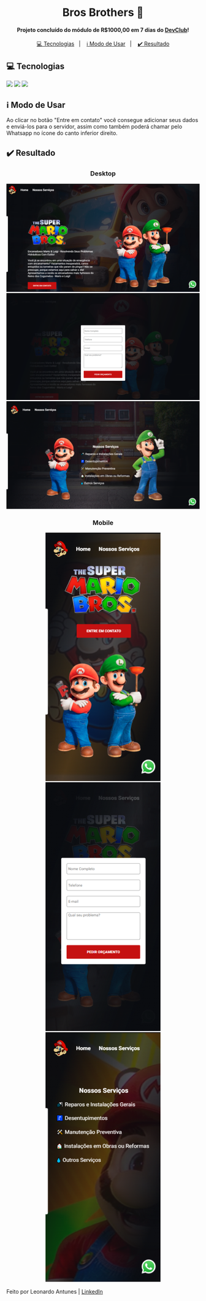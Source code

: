 <h1 align="center">Bros Brothers 🍄</h1>
 
 <h4 align="center">Projeto concluído do módulo de R$1000,00 em 7 dias do <a href="https://rodolfomori.com.br/devclub">DevClub</a>!</h4>
 
 <p align="center">
   <a href="#tecnologias">💻 Tecnologias</a>&nbsp;&nbsp;&nbsp;|&nbsp;&nbsp;&nbsp;
   <a href="#modo-de-usar">ℹ️ Modo de Usar</a>&nbsp;&nbsp;&nbsp;|&nbsp;&nbsp;&nbsp;
   <a href="#resultado">✔️ Resultado</a>
 </p>
 
 <h2 id="tecnologias">💻 Tecnologias</h2>
 
   <img src="https://img.shields.io/badge/HTML5-E34F26?style=for-the-badge&logo=html5&logoColor=white"/>
   <img src="https://img.shields.io/badge/CSS3-1572B6?style=for-the-badge&logo=css3&logoColor=white"/>
   <img src="https://img.shields.io/badge/JavaScript-F7DF1E?style=for-the-badge&logo=javascript&logoColor=black"/>

 <h2 id="modo-de-usar">ℹ️ Modo de Usar</h2>

 Ao clicar no botão "Entre em contato" você consegue adicionar seus dados e enviá-los para o servidor, assim como também poderá chamar pelo Whatsapp no ícone do canto inferior direito.
 
 <h2 id="resultado">✔️ Resultado</h2>
 
 <div align="center">
   <h3>Desktop</h3>
   <img src="https://github.com/leoantunes99/bros-brothers-responsivo/blob/main/assets/desktop1.png?raw=true"/>
   <img src="https://github.com/leoantunes99/bros-brothers-responsivo/blob/main/assets/desktop2.png?raw=true"/>
   <img src="https://github.com/leoantunes99/bros-brothers-responsivo/blob/main/assets/desktop3.png?raw=true"/>
 </div>

 <div align="center">
   <h3>Mobile</h3>
   <img src="https://github.com/leoantunes99/bros-brothers-responsivo/blob/main/assets/mobile1.png?raw=true"/>
   <img src="https://github.com/leoantunes99/bros-brothers-responsivo/blob/main/assets/mobile2.png?raw=true"/>
   <img src="https://github.com/leoantunes99/bros-brothers-responsivo/blob/main/assets/mobile3.png?raw=true"/>
 </div>
 
 Feito por Leonardo Antunes | [LinkedIn](https://www.linkedin.com/in/leonardo-antunes-8902a6136/)
